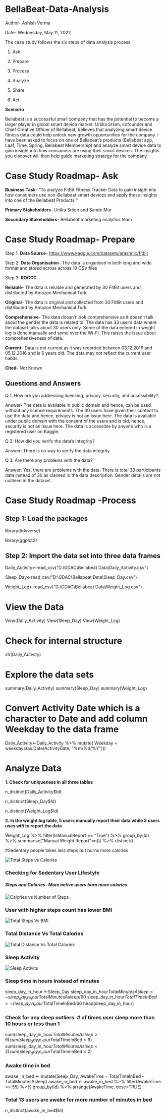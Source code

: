 # BellaBeat-Data-Analysis

Author- Ashish Verma

Date- Wednesday, May 11, 2022

The case study follows the six steps of data analysis process

1.	Ask

2.	Prepare

3.	Process

4.	Analyze

5.	Share

6.	Act

**Scenario**

Bellabeat is a successful small company that has the potential to become a larger player in global smart device market. Urška Sršen, cofounder and Chief Creative Officer of Bellabeat, believes that analyzing smart device fitness data could help unlock new growth opportunities for the company. I have been asked to focus on one of Bellabeat’s products (Bellabeat app, Leaf, Time, Spring, Bellabeat Membership) and analyze smart device data to gain insight into how consumers are using their smart devices. The insights you discover will then help guide marketing strategy for the company

# **Case Study Roadmap- Ask**

**Business Task**- “To analyze FitBit Fitness Tracker Data to gain insight into how consumers use non-Bellabeat smart devices and apply these insights into one of the Bellabeat Products “

**Primary Stakeholders**- Urška Sršen and Sando Mur

**Secondary Stakeholders**- Bellabeat marketing analytics team

# **Case Study Roadmap- Prepare**

Step 1.	**Data Source**- https://www.kaggle.com/datasets/arashnic/fitbit

Step 2.	**Data Organisation**- The data is organised in both long and wide format and stored across across 18 CSV files

Step 3.	**ROCCC** 

**Reliable**- The data is reliable and generated by 30 FitBit users and distributed by Amazon Mechanical Turk

**Original**- The data is original and collected from 30 FitBit users and distributed by Amazon Mechanical Turk

**Comprehensive**- The data doesn’t look comprehensive as it doesn’t talk about the gender the data is related to. The data has 33 user’s data where the dataset talks about 30 users only. Some of the data entered in weight log is done manually and some over the Wi-Fi. This raises the issue about comprehensiveness of data.

**Current**- Data is not current as it was recorded between 03.12.2016 and 05.12.2016 and is 6 years old. The data may not reflect the current user habits

**Cited**- Not Known

## Questions and Answers

Q 1.	How are you addressing licensing, privacy, security, and accessibility?

Answer- The data is available in public domain and hence, can be used without any license requirements.
The 30 users have given their content to use the data and hence, privacy is not an issue here.
The data is available under public domain with the consent of the users and is old, hence, security is not an issue here.
The data is accessible by anyone who is a registered user on Kaggle.

Q 2.	How did you verify the data’s integrity?

Answer: There is no way to verify the data integrity

Q 3.	Are there any problems with the data?

Answer: Yes, there are problems with the data. There is total 33 participants data instead of 30 as claimed in the data description. Gender details are not outlined in the dataset.

#  Case Study Roadmap -Process


## Step 1: Load the packages

library(tidyverse)

library(ggplot2) 

## Step 2: Import the data set into three data frames
Daily_Activity<-read_csv("D:\\GDAC\\Bellabeat Data\\Daily_Activity.csv")

Sleep_Day<-read_csv("D:\\GDAC\\Bellabeat Data\\Sleep_Day.csv")

Weight_Log<-read_csv("D:\\GDAC\\Bellabeat Data\\Weight_Log.csv")


# View the Data
View(Daily_Activity)
View(Sleep_Day)
View(Weight_Log)

# Check for internal structure
str(Daily_Activity)

# Explore the data sets
summary(Daily_Activity)
summary(Sleep_Day)
summary(Weight_Log)

# Convert Activity Date which is a character to Date and add column Weekday to the data frame
Daily_Activity<-Daily_Activity %>%
  mutate( Weekday = weekdays(as.Date(ActivityDate, "%m/%d/%Y")))
  
# Analyze Data
**1. Check for uniqueness in all three tables**

n_distinct(Daily_Activity$Id)

n_distinct(Sleep_Day$Id)

n_distinct(Weight_Log$Id)

**2. In the weight log table, 5 users manually report their data while 3 users uses wifi to report the data**

Weight_Log %>% 
  filter(IsManualReport == "True") %>% 
  group_by(Id) %>% 
  summarise("Manual Weight Report"=n()) %>%
  distinct()

#Sedentary people takes less steps but burns more calories

![Total Steps vs Calories](https://user-images.githubusercontent.com/40716332/173922698-b6473c44-73e7-4a3f-9e7a-f301b470d3e1.png)


### Checking for Sedentary User Lifestyle

##### Steps and Calories- More active users burn more calories

![Calories vs Number of Steps](https://user-images.githubusercontent.com/40716332/173922724-795e5652-c8f4-4a1d-a2b1-01d8868fd03b.png)


### User with higher steps count has lower BMI

![Total Steps Vs BMI](https://user-images.githubusercontent.com/40716332/173923768-220cb4dc-ab81-4c24-8d4b-91b02d1aaa61.png)


### Total Distance Vs Total Calories

![Total Distance Vs Total Calories](https://user-images.githubusercontent.com/40716332/173923802-48825ef4-1b5e-473c-be57-04eab5f732ea.png)


### Sleep Activity

 ![Sleep Activitu](https://user-images.githubusercontent.com/40716332/173923864-c6deed4e-0579-441d-8212-f2904751e300.png)

  
### Sleep time in hours instead of minutes
sleep_day_in_hour <-Sleep_Day
sleep_day_in_hour$TotalMinutesAsleep <- sleep_day_in_hour$TotalMinutesAsleep/60
sleep_day_in_hour$TotalTimeInBed <- sleep_day_in_hour$TotalTimeInBed/60
head(sleep_day_in_hour)

### Check for any sleep outliers. # of times user sleep more than 10 hours or less than 1

sum(sleep_day_in_hour$TotalMinutesAsleep > 9)
sum(sleep_day_in_hour$TotalTimeInBed > 9)
sum(sleep_day_in_hour$TotalMinutesAsleep < 2)
sum(sleep_day_in_hour$TotalTimeInBed < 2)

### Awake time in bed

awake_in_bed <- mutate(Sleep_Day, AwakeTime = TotalTimeInBed - TotalMinutesAsleep)
awake_in_bed <- awake_in_bed %>% 
  filter(AwakeTime >= 55) %>% 
  group_by(Id) %>% 
  arrange(AwakeTime, desc=TRUE) 
  
### Total 13 users are awake for more number of minutes in bed

n_distinct(awake_in_bed$Id)


